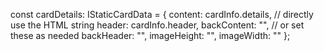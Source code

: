 const cardDetails: IStaticCardData = {
  content: cardInfo.details, // directly use the HTML string
  header: cardInfo.header,
  backContent: "", // or set these as needed
  backHeader: "",
  imageHeight: "",
  imageWidth: ""
};